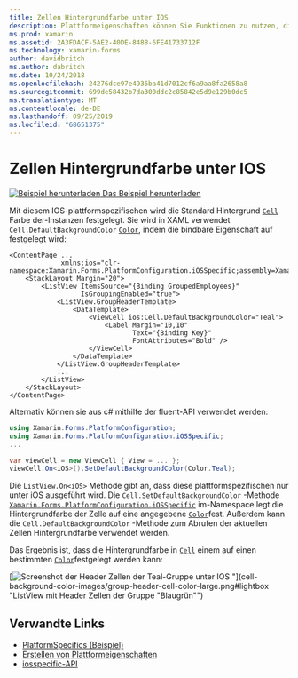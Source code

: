 ```yaml
---
title: Zellen Hintergrundfarbe unter IOS
description: Plattformeigenschaften können Sie Funktionen zu nutzen, die nur auf einer bestimmten Plattform verfügbar ist ohne die Implementierung der benutzerdefinierten Renderern und Effekte. In diesem Artikel wird erläutert, wie Sie die plattformspezifische IOS-Anwendung verwenden, die die Standard Hintergrundfarbe von Zellen unter IOS festlegt.
ms.prod: xamarin
ms.assetid: 2A3FDACF-5AE2-40DE-8488-6FE41733712F
ms.technology: xamarin-forms
author: davidbritch
ms.author: dabritch
ms.date: 10/24/2018
ms.openlocfilehash: 24276dce97e4935ba41d7012cf6a9aa8fa2658a8
ms.sourcegitcommit: 699de58432b7da300ddc2c85842e5d9e129b0dc5
ms.translationtype: MT
ms.contentlocale: de-DE
ms.lasthandoff: 09/25/2019
ms.locfileid: "68651375"
---
```

# <a name="cell-background-color-on-ios"></a>Zellen Hintergrundfarbe unter IOS

[![Beispiel herunterladen](~/media/shared/download.png) Das Beispiel herunterladen](https://docs.microsoft.com/samples/xamarin/xamarin-forms-samples/userinterface-platformspecifics)

Mit diesem IOS-plattformspezifischen wird die Standard Hintergrund [`Cell`](xref:Xamarin.Forms.Cell) Farbe der-Instanzen festgelegt. Sie wird in XAML verwendet `Cell.DefaultBackgroundColor` [`Color`](xref:Xamarin.Forms.Color), indem die bindbare Eigenschaft auf festgelegt wird:

```xaml
<ContentPage ...
             xmlns:ios="clr-namespace:Xamarin.Forms.PlatformConfiguration.iOSSpecific;assembly=Xamarin.Forms.Core">
    <StackLayout Margin="20">
        <ListView ItemsSource="{Binding GroupedEmployees}"
                  IsGroupingEnabled="true">
            <ListView.GroupHeaderTemplate>
                <DataTemplate>
                    <ViewCell ios:Cell.DefaultBackgroundColor="Teal">
                        <Label Margin="10,10"
                               Text="{Binding Key}"
                               FontAttributes="Bold" />
                    </ViewCell>
                </DataTemplate>
            </ListView.GroupHeaderTemplate>
            ...
        </ListView>
    </StackLayout>
</ContentPage>
```

Alternativ können sie aus c# mithilfe der fluent-API verwendet werden:

```csharp
using Xamarin.Forms.PlatformConfiguration;
using Xamarin.Forms.PlatformConfiguration.iOSSpecific;
...

var viewCell = new ViewCell { View = ... };
viewCell.On<iOS>().SetDefaultBackgroundColor(Color.Teal);
```

Die `ListView.On<iOS>` Methode gibt an, dass diese plattformspezifischen nur unter iOS ausgeführt wird. Die `Cell.SetDefaultBackgroundColor` -Methode [`Xamarin.Forms.PlatformConfiguration.iOSSpecific`](xref:Xamarin.Forms.PlatformConfiguration.iOSSpecific) im-Namespace legt die Hintergrundfarbe der Zelle auf eine angegebene [`Color`](xref:Xamarin.Forms.Color)fest. Außerdem kann die `Cell.DefaultBackgroundColor` -Methode zum Abrufen der aktuellen Zellen Hintergrundfarbe verwendet werden.

Das Ergebnis ist, dass die Hintergrundfarbe in [`Cell`](xref:Xamarin.Forms.Cell) einem auf einen bestimmten [`Color`](xref:Xamarin.Forms.Color)festgelegt werden kann:

[![Screenshot der Header Zellen der Teal-Gruppe unter IOS](cell-background-color-images/group-header-cell-color.png "ListView mit Header Zellen der Gruppe \"Blaugrün") "](cell-background-color-images/group-header-cell-color-large.png#lightbox "ListView mit Header Zellen der Gruppe "Blaugrün"")

## <a name="related-links"></a>Verwandte Links

- [PlatformSpecifics (Beispiel)](https://docs.microsoft.com/samples/xamarin/xamarin-forms-samples/userinterface-platformspecifics)
- [Erstellen von Plattformeigenschaften](~/xamarin-forms/platform/platform-specifics/index.md#creating-platform-specifics)
- [iosspecific-API](xref:Xamarin.Forms.PlatformConfiguration.iOSSpecific)

